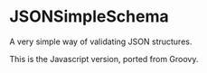 # JSONSimpleSchema

A very simple way of validating JSON structures.

This is the Javascript version, ported from Groovy. 
